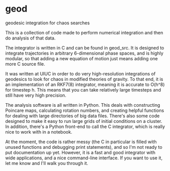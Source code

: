 # geod
geodesic integration for chaos searches


This is a collection of code made to perform numerical integration and then do analysis of that data.

The integrator is written in C and can be found in geod_src.
It is designed to integrate trajectories in arbitrary 6-dimensional phase spaces, and is highly modular,
so that adding a new equation of motion just means adding one more C source file.

It was written at UIUC in order to do very high-resolution integrations of geodesics to look for chaos
in modified theories of gravity.  To that end, it is an implementation of an RKF7(8) integrator, meaning
it is accurate to O(h^8) for timestep h.  This means that you can take relatively large timesteps and still
have very high precision.

The analysis software is all written in Python.  This deals with constructing Poincare maps, calculating
rotation numbers, and creating helpful functions for dealing with large directories of big data files.
There's also some code designed to make it easy to run large grids of initial conditions on a cluster.
In addition, there's a Python front-end to call the C integrator, which is really nice to work with in
a notebook.

At the moment, the code is rather messy (the C in particular is filled with unused functions and debugging
print statements), and so I'm not ready to put documentation up yet.  However, it is a fast and good integrator
with wide applications, and a nice command-line interface.  If you want to use it, let me know and I'll walk you
through it.
